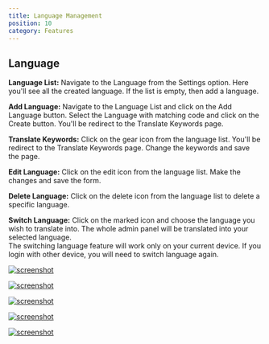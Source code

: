 ```yaml
---
title: Language Management
position: 10
category: Features
---
```


## Language

**Language List:** Navigate to the Language from the Settings option. Here you'll see all the created language. If the list is empty, then add a language.

**Add Language:** Navigate to the Language List and click on the Add Language button. Select the Language with matching code and click on the Create button. You'll be redirect to the Translate Keywords page.

**Translate Keywords:** Click on the gear icon from the language list. You'll be redirect to the Translate Keywords page. Change the keywords and save the page.

**Edit Language:** Click on the edit icon from the language list. Make the changes and save the form.

**Delete Language:** Click on the delete icon from the language list to delete a specific language.

**Switch Language:** Click on the marked icon and choose the language you wish to translate into. The whole admin panel will be translated into your selected language.  
The switching language feature will work only on your current device. If you login with other device, you will need to switch language again.

[![screenshot](/docs/clicon/screenshots/language.png)](/docs/clicon/screenshots/language.png)[](/docs/clicon/screenshots/language.png)

[![screenshot](/docs/clicon/screenshots/language2.png)](/docs/clicon/screenshots/language2.png)[](/docs/clicon/screenshots/language2.png)

[![screenshot](/docs/clicon/screenshots/language3.png)](/docs/clicon/screenshots/language3.png)[](/docs/clicon/screenshots/language3.png)

[![screenshot](/docs/clicon/screenshots/language4.png)](/docs/clicon/screenshots/language4.png)[](/docs/clicon/screenshots/language4.png)

[![screenshot](/docs/clicon/screenshots/currency.png)](/docs/clicon/screenshots/currency.png)[](/docs/clicon/screenshots/currency.png)
